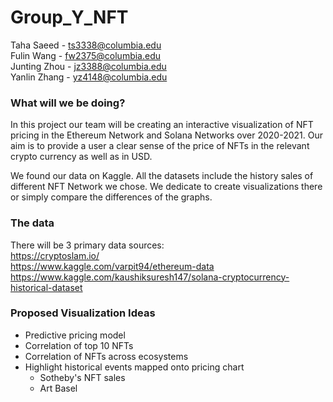 # Group_Y_NFT #
Taha Saeed - ts3338@columbia.edu
<br>Fulin Wang - fw2375@columbia.edu
<br>Junting Zhou - jz3388@columbia.edu
<br>Yanlin Zhang - yz4148@columbia.edu



### **What will we be doing?** ###
In this project our team will be creating an interactive visualization of NFT pricing in the Ethereum Network and Solana Networks over 2020-2021. Our aim is to provide a user a clear sense of the price of NFTs in the relevant crypto currency as well as in USD.

We found our data on Kaggle. All the datasets include the history sales of different NFT Network we chose. We dedicate to create visualizations there or simply compare the differences of the graphs. 

### **The data** ###
There will be 3 primary data sources: 
<br>https://cryptoslam.io/
<br>https://www.kaggle.com/varpit94/ethereum-data
<br>https://www.kaggle.com/kaushiksuresh147/solana-cryptocurrency-historical-dataset

### **Proposed Visualization Ideas** ###
- Predictive pricing model
- Correlation of top 10 NFTs
- Correlation of NFTs across ecosystems
- Highlight historical events mapped onto pricing chart
  - Sotheby's NFT sales
  - Art Basel
